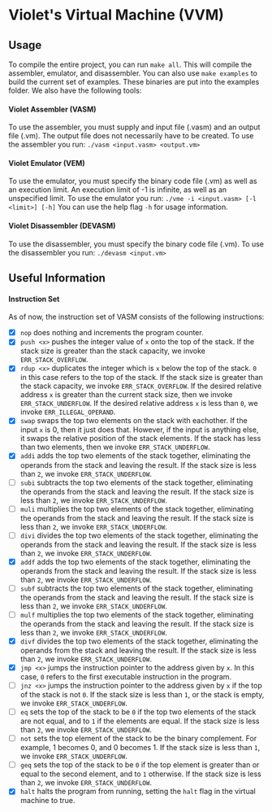 # Violet's Virtual Machine (VVM)

## Usage

To compile the entire project, you can run ``make all``. This will compile the assembler, emulator, and disassembler. You can also use ``make examples`` to build the current set of examples. These binaries are put into the examples folder. We also have the following tools:

#### Violet Assembler (VASM)

To use the assembler, you must supply and input file (.vasm) and an output file (.vm). The output file does not necessarily have to be created. To use the assembler you run:
``./vasm <input.vasm> <output.vm>``

#### Violet Emulator (VEM)

To use the emulator, you must specify the binary code file (.vm) as well as an execution limit. An execution limit of -1 is infinite, as well as an unspecified limit. To use the emulator you run:
``./vme -i <input.vasm> [-l <limit>] [-h]``
You can use the help flag `-h` for usage information.

#### Violet Disassembler (DEVASM)

To use the disassembler, you must specify the binary code file (.vm). To use the disassembler you run:
``./devasm <input.vm>``

## Useful Information

#### Instruction Set

As of now, the instruction set of VASM consists of the following instructions:
- [x] ``nop`` does nothing and increments the program counter.
- [x] ``push <x>`` pushes the integer value of `x` onto the top of the stack. If the stack size is greater than the stack capacity, we invoke ``ERR_STACK_OVERFLOW``.
- [x] ``rdup <x>`` duplicates the integer which is `x` below the top of the stack. `0` in this case refers to the top of the stack. If the stack size is greater than the stack capacity, we invoke ``ERR_STACK_OVERFLOW``. If the desired relative address `x` is greater than the current stack size, then we invoke ``ERR_STACK_UNDERFLOW``. If the desired relative address `x` is less than `0`, we invoke ``ERR_ILLEGAL_OPERAND``.
- [x] ``swap`` swaps the top two elements on the stack with eachother. If the input `x` is 0, then it just does that. However, if the input is anything else, it swaps the relative position of the stack elements. If the stack has less than two elements, then we invoke ``ERR_STACK_UNDERFLOW``.
- [x] ``addi`` adds the top two elements of the stack together, eliminating the operands from the stack and leaving the result. If the stack size is less than `2`, we invoke ``ERR_STACK_UNDERFLOW``.
- [ ] ``subi`` subtracts the top two elements of the stack together, eliminating the operands from the stack and leaving the result. If the stack size is less than `2`, we invoke ``ERR_STACK_UNDERFLOW``.
- [ ] ``muli`` multiplies the top two elements of the stack together, eliminating the operands from the stack and leaving the result. If the stack size is less than `2`, we invoke ``ERR_STACK_UNDERFLOW``.
- [ ] ``divi`` divides the top two elements of the stack together, eliminating the operands from the stack and leaving the result. If the stack size is less than `2`, we invoke ``ERR_STACK_UNDERFLOW``.
- [x] ``addf`` adds the top two elements of the stack together, eliminating the operands from the stack and leaving the result. If the stack size is less than `2`, we invoke ``ERR_STACK_UNDERFLOW``.
- [ ] ``subf`` subtracts the top two elements of the stack together, eliminating the operands from the stack and leaving the result. If the stack size is less than `2`, we invoke ``ERR_STACK_UNDERFLOW``.
- [ ] ``mulf`` multiplies the top two elements of the stack together, eliminating the operands from the stack and leaving the result. If the stack size is less than `2`, we invoke ``ERR_STACK_UNDERFLOW``.
- [x] ``divf`` divides the top two elements of the stack together, eliminating the operands from the stack and leaving the result. If the stack size is less than `2`, we invoke ``ERR_STACK_UNDERFLOW``.
- [x] ``jmp <x>`` jumps the instruction pointer to the address given by `x`. In this case, `0` refers to the first executable instruction in the program.
- [ ] ``jnz <x>`` jumps the instruction pointer to the address given by `x` if the top of the stack is not `0`. If the stack size is less than `1`, or the stack is empty, we invoke ``ERR_STACK_UNDERFLOW``.
- [ ] ``eq`` sets the top of the stack to be `0` if the top two elements of the stack are not equal, and to `1` if the elements are equal. If the stack size is less than `2`, we invoke ``ERR_STACK_UNDERFLOW``.
- [ ] ``not`` sets the top element of the stack to be the binary complement. For example, 1 becomes 0, and 0 becomes 1. If the stack size is less than `1`, we invoke ``ERR_STACK_UNDERFLOW``.
- [ ] ``geq`` sets the top of the stack to be `0` if the top element is greater than or equal to the second element, and to `1` otherwise. If the stack size is less than `2`, we invoke ``ERR_STACK_UNDERFLOW``.
- [x] ``halt`` halts the program from running, setting the `halt` flag in the virtual machine to true.